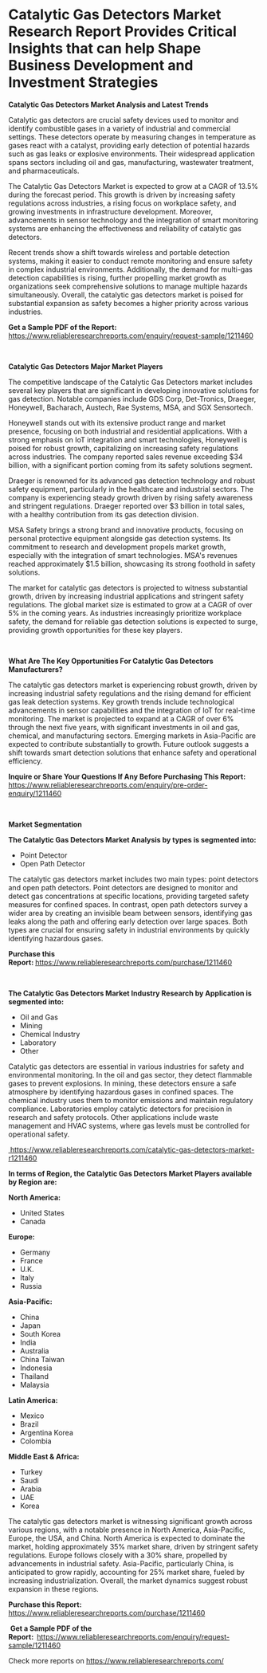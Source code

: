 <p><h1>Catalytic Gas Detectors Market Research Report Provides Critical Insights that can help Shape Business Development and Investment Strategies</h1></p><p><strong>Catalytic Gas Detectors Market Analysis and Latest Trends</strong></p>
<p><p>Catalytic gas detectors are crucial safety devices used to monitor and identify combustible gases in a variety of industrial and commercial settings. These detectors operate by measuring changes in temperature as gases react with a catalyst, providing early detection of potential hazards such as gas leaks or explosive environments. Their widespread application spans sectors including oil and gas, manufacturing, wastewater treatment, and pharmaceuticals.</p><p>The Catalytic Gas Detectors Market is expected to grow at a CAGR of 13.5% during the forecast period. This growth is driven by increasing safety regulations across industries, a rising focus on workplace safety, and growing investments in infrastructure development. Moreover, advancements in sensor technology and the integration of smart monitoring systems are enhancing the effectiveness and reliability of catalytic gas detectors.</p><p>Recent trends show a shift towards wireless and portable detection systems, making it easier to conduct remote monitoring and ensure safety in complex industrial environments. Additionally, the demand for multi-gas detection capabilities is rising, further propelling market growth as organizations seek comprehensive solutions to manage multiple hazards simultaneously. Overall, the catalytic gas detectors market is poised for substantial expansion as safety becomes a higher priority across various industries.</p></p>
<p><strong>Get a Sample PDF of the Report:&nbsp;</strong> <a href="https://www.reliableresearchreports.com/enquiry/request-sample/1211460?utm_campaign=1720&utm_medium=2&utm_source=Github&utm_content=ia&utm_term=24032025&utm_id=catalytic-gas-detectors">https://www.reliableresearchreports.com/enquiry/request-sample/1211460</a></p>
<p>&nbsp;</p>
<p><strong>Catalytic Gas Detectors Major Market Players</strong></p>
<p><p>The competitive landscape of the Catalytic Gas Detectors market includes several key players that are significant in developing innovative solutions for gas detection. Notable companies include GDS Corp, Det-Tronics, Draeger, Honeywell, Bacharach, Austech, Rae Systems, MSA, and SGX Sensortech.</p><p>Honeywell stands out with its extensive product range and market presence, focusing on both industrial and residential applications. With a strong emphasis on IoT integration and smart technologies, Honeywell is poised for robust growth, capitalizing on increasing safety regulations across industries. The company reported sales revenue exceeding $34 billion, with a significant portion coming from its safety solutions segment.</p><p>Draeger is renowned for its advanced gas detection technology and robust safety equipment, particularly in the healthcare and industrial sectors. The company is experiencing steady growth driven by rising safety awareness and stringent regulations. Draeger reported over $3 billion in total sales, with a healthy contribution from its gas detection division.</p><p>MSA Safety brings a strong brand and innovative products, focusing on personal protective equipment alongside gas detection systems. Its commitment to research and development propels market growth, especially with the integration of smart technologies. MSA's revenues reached approximately $1.5 billion, showcasing its strong foothold in safety solutions.</p><p>The market for catalytic gas detectors is projected to witness substantial growth, driven by increasing industrial applications and stringent safety regulations. The global market size is estimated to grow at a CAGR of over 5% in the coming years. As industries increasingly prioritize workplace safety, the demand for reliable gas detection solutions is expected to surge, providing growth opportunities for these key players.</p></p>
<p>&nbsp;</p>
<p><strong>What Are The Key Opportunities For Catalytic Gas Detectors Manufacturers?</strong></p>
<p><p>The catalytic gas detectors market is experiencing robust growth, driven by increasing industrial safety regulations and the rising demand for efficient gas leak detection systems. Key growth trends include technological advancements in sensor capabilities and the integration of IoT for real-time monitoring. The market is projected to expand at a CAGR of over 6% through the next five years, with significant investments in oil and gas, chemical, and manufacturing sectors. Emerging markets in Asia-Pacific are expected to contribute substantially to growth. Future outlook suggests a shift towards smart detection solutions that enhance safety and operational efficiency.</p></p>
<p><strong>Inquire or Share Your Questions If Any Before Purchasing This Report:</strong> <a href="https://www.reliableresearchreports.com/enquiry/pre-order-enquiry/1211460?utm_campaign=1720&utm_medium=2&utm_source=Github&utm_content=ia&utm_term=24032025&utm_id=catalytic-gas-detectors">https://www.reliableresearchreports.com/enquiry/pre-order-enquiry/1211460</a></p>
<p>&nbsp;</p>
<p><strong>Market Segmentation</strong></p>
<p><strong>The Catalytic Gas Detectors Market Analysis by types is segmented into:</strong></p>
<p><ul><li>Point Detector</li><li>Open Path Detector</li></ul></p>
<p><p>The catalytic gas detectors market includes two main types: point detectors and open path detectors. Point detectors are designed to monitor and detect gas concentrations at specific locations, providing targeted safety measures for confined spaces. In contrast, open path detectors survey a wider area by creating an invisible beam between sensors, identifying gas leaks along the path and offering early detection over large spaces. Both types are crucial for ensuring safety in industrial environments by quickly identifying hazardous gases.</p></p>
<p><strong>Purchase this Report:&nbsp;</strong><a href="https://www.reliableresearchreports.com/purchase/1211460?utm_campaign=1720&utm_medium=2&utm_source=Github&utm_content=ia&utm_term=24032025&utm_id=catalytic-gas-detectors">https://www.reliableresearchreports.com/purchase/1211460</a></p>
<p>&nbsp;</p>
<p><strong>The Catalytic Gas Detectors Market Industry Research by Application is segmented into:</strong></p>
<p><ul><li>Oil and Gas</li><li>Mining</li><li>Chemical Industry</li><li>Laboratory</li><li>Other</li></ul></p>
<p><p>Catalytic gas detectors are essential in various industries for safety and environmental monitoring. In the oil and gas sector, they detect flammable gases to prevent explosions. In mining, these detectors ensure a safe atmosphere by identifying hazardous gases in confined spaces. The chemical industry uses them to monitor emissions and maintain regulatory compliance. Laboratories employ catalytic detectors for precision in research and safety protocols. Other applications include waste management and HVAC systems, where gas levels must be controlled for operational safety.</p></p>
<p><a href="https://www.reliableresearchreports.com/catalytic-gas-detectors-market-r1211460?utm_campaign=1720&utm_medium=2&utm_source=Github&utm_content=ia&utm_term=24032025&utm_id=catalytic-gas-detectors">&nbsp;https://www.reliableresearchreports.com/catalytic-gas-detectors-market-r1211460</a></p>
<p><strong>In terms of Region, the Catalytic Gas Detectors Market Players available by Region are:</strong></p>
<p>
    <p> <strong> North America: </strong>
        <ul>
            <li>United States</li>
            <li>Canada</li>
        </ul>
        </p> 
    <p> <strong> Europe: </strong>
        <ul>
            <li>Germany</li>
            <li>France</li>
            <li>U.K.</li>
            <li>Italy</li>
            <li>Russia</li>
        </ul>
        </p> 
    <p> <strong> Asia-Pacific: </strong>
        <ul>
            <li>China</li>
            <li>Japan</li>
            <li>South Korea</li>
            <li>India</li>
            <li>Australia</li>
            <li>China Taiwan</li>
            <li>Indonesia</li>
            <li>Thailand</li>
            <li>Malaysia</li>
        </ul>
        </p> 
    <p> <strong> Latin America: </strong>
        <ul>
            <li>Mexico</li>
            <li>Brazil</li>
            <li>Argentina Korea</li>
            <li>Colombia</li>
        </ul>
        </p> 
    <p> <strong> Middle East & Africa: </strong>
        <ul>
            <li>Turkey</li>
            <li>Saudi</li>
            <li>Arabia</li>
            <li>UAE</li>
            <li>Korea</li>
        </ul>
    </p>
    </p>
<p><p>The catalytic gas detectors market is witnessing significant growth across various regions, with a notable presence in North America, Asia-Pacific, Europe, the USA, and China. North America is expected to dominate the market, holding approximately 35% market share, driven by stringent safety regulations. Europe follows closely with a 30% share, propelled by advancements in industrial safety. Asia-Pacific, particularly China, is anticipated to grow rapidly, accounting for 25% market share, fueled by increasing industrialization. Overall, the market dynamics suggest robust expansion in these regions.</p></p>
<p><strong>Purchase this Report: </strong><a href="https://www.reliableresearchreports.com/purchase/1211460?utm_campaign=1720&utm_medium=2&utm_source=Github&utm_content=ia&utm_term=24032025&utm_id=catalytic-gas-detectors">https://www.reliableresearchreports.com/purchase/1211460</a></p>
<p>&nbsp;<strong>Get a Sample PDF of the Report:&nbsp;&nbsp;</strong><a href="https://www.reliableresearchreports.com/enquiry/request-sample/1211460?utm_campaign=1720&utm_medium=2&utm_source=Github&utm_content=ia&utm_term=24032025&utm_id=catalytic-gas-detectors">https://www.reliableresearchreports.com/enquiry/request-sample/1211460</a></p>
<p><strong></strong></p>
<p>Check more reports on <a href="https://www.reliableresearchreports.com/?utm_campaign=1720&utm_medium=2&utm_source=Github&utm_content=ia&utm_term=24032025&utm_id=catalytic-gas-detectors">https://www.reliableresearchreports.com/</a></p>